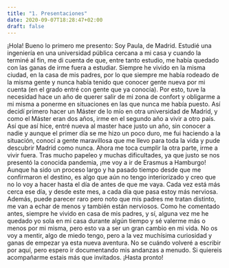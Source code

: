 ```yaml
---
title: "1. Presentaciones"
date: 2020-09-07T18:28:47+02:00
draft: false
---
```


¡Hola! Bueno lo primero me presento: Soy Paula, de Madrid. Estudié una ingeniería en una universidad pública cercana a mi casa y cuando la terminé al fin, me di cuenta de que, entre tanto estudio, me había quedado con las ganas de irme fuera a estudiar. Siempre he vivido en la misma ciudad, en la casa de mis padres, por lo que siempre me había rodeado de la misma gente y nunca había tenido que conocer gente nueva por mi cuenta (en el grado entré con gente que ya conocía). Por esto, tuve la necesidad hace un año de querer salir de mi zona de confort y obligarme a mi misma a ponerme en situaciones en las que nunca me había puesto. Así decidí primero hacer un Máster de lo mío en otra universidad de Madrid, y como el Máster eran dos años, irme en el segundo año a vivir a otro país. Así que así hice, entré nueva al master hace justo un año, sin conocer a nadie y aunque el primer día se me hizo un poco duro, me fui haciendo a la situación, conocí a gente maravillosa que me llevo para toda la vida y pude descubrir Madrid como nunca.
Ahora me toca cumplir la otra parte, irme a vivir fuera. Tras mucho papeleo y muchas dificultades, ya que justo se nos presentó la conocida pandemia, ¡me voy a ir de Erasmus a Hamburgo! Aunque ha sido un proceso largo y ha pasado tiempo desde que me confirmaron el destino, es algo que aún no tengo interiorizado y creo que no lo voy a hacer hasta el día de antes de que me vaya. Cada vez está más cerca ese día, y desde este mes, a cada día que pasa estoy más nerviosa. Además, puede parecer raro pero noto que mis padres me tratan distinto, me van a echar de menos y también están nerviosos. Como he comentado antes, siempre he vivido en casa de mis padres, y sí, alguna vez me he quedado yo sola en mi casa durante algún tiempo y sé valerme más o menos por mi misma, pero esto va a ser un gran cambio en mi vida. No os voy a mentir, algo de miedo tengo, pero a la vez muchísima curiosidad y ganas de empezar ya esta nueva aventura. 
No se cuándo volveré a escribir por aquí, pero espero ir documentando mis andanzas a menudo. Si quiereis acompañarme estais más que invitados. 
¡Hasta pronto!

